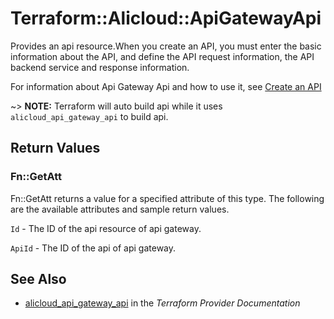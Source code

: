 # Terraform::Alicloud::ApiGatewayApi

Provides an api resource.When you create an API, you must enter the basic information about the API, and define the API request information, the API backend service and response information.

For information about Api Gateway Api and how to use it, see [Create an API](https://www.alibabacloud.com/help/doc-detail/29478.htm)

~> **NOTE:** Terraform will auto build api while it uses `alicloud_api_gateway_api` to build api.

## Return Values

### Fn::GetAtt

Fn::GetAtt returns a value for a specified attribute of this type. The following are the available attributes and sample return values.

`Id` - The ID of the api resource of api gateway.

`ApiId` - The ID of the api of api gateway.

## See Also

* [alicloud_api_gateway_api](https://www.terraform.io/docs/providers/alicloud/r/api_gateway_api.html) in the _Terraform Provider Documentation_